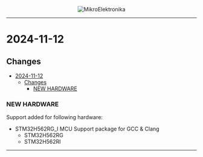<p align="center">
  <img src="http://www.mikroe.com/img/designs/beta/logo_small.png?raw=true" alt="MikroElektronika"/>
</p>

---

# 2024-11-12

## Changes

- [2024-11-12](#2024-11-12)
  - [Changes](#changes)
    - [NEW HARDWARE](#new-hardware)

### NEW HARDWARE

Support added for following hardware:

- STM32H562RG_I MCU Support package for GCC & Clang
  - STM32H562RG
  - STM32H562RI

---
